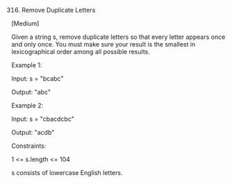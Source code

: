 316. Remove Duplicate Letters

[Medium]

Given a string s, remove duplicate letters so that every letter appears once and only once. You must make sure your result is the smallest in lexicographical order among all possible results.


Example 1:

Input: s = "bcabc"

Output: "abc"

Example 2:

Input: s = "cbacdcbc"

Output: "acdb"
 

Constraints:

1 <= s.length <= 104

s consists of lowercase English letters.